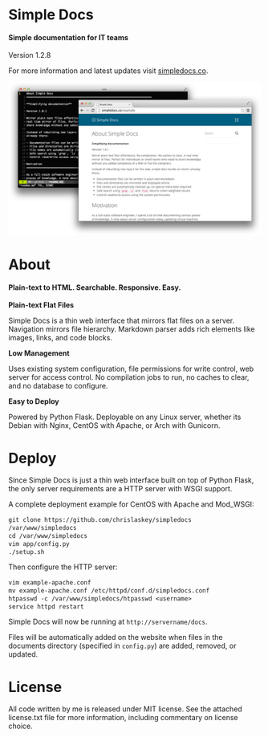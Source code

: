 Simple Docs
================================================================================

#### Simple documentation for IT teams

Version 1.2.8

For more information and latest updates visit
[simpledocs.co](http://simpledocs.co).

![Simple Docs Screenshot](app/static/images/screenshot.png)


About
================================================================================

#### Plain-text to HTML. Searchable. Responsive. Easy.

**Plain-text Flat Files**

Simple Docs is a thin web interface that mirrors flat files on a server.
Navigation mirrors file hierarchy. Markdown parser adds rich elements like
images, links, and code blocks.

**Low Management**

Uses existing system configuration, file permissions for write control, web
server for access control. No compilation jobs to run, no caches to clear, and
no database to configure.

**Easy to Deploy**

Powered by Python Flask. Deployable on any Linux server, whether its Debian
with Nginx, CentOS with Apache, or Arch with Gunicorn.


Deploy
================================================================================

Since Simple Docs is just a thin web interface built on top of Python Flask,
the only server requirements are a HTTP server with WSGI support.

A complete deployment example for CentOS with Apache and Mod_WSGI:

    git clone https://github.com/chrislaskey/simpledocs /var/www/simpledocs
    cd /var/www/simpledocs
    vim app/config.py
    ./setup.sh

Then configure the HTTP server:

    vim example-apache.conf
    mv example-apache.conf /etc/httpd/conf.d/simpledocs.conf
    htpasswd -c /var/www/simpledocs/htpasswd <username>
    service httpd restart

Simple Docs will now be running at `http://servername/docs`.

Files will be automatically added on the website when files in the documents
directory (specified in `config.py`) are added, removed, or updated.


License
================================================================================

All code written by me is released under MIT license. See the attached
license.txt file for more information, including commentary on license choice.
